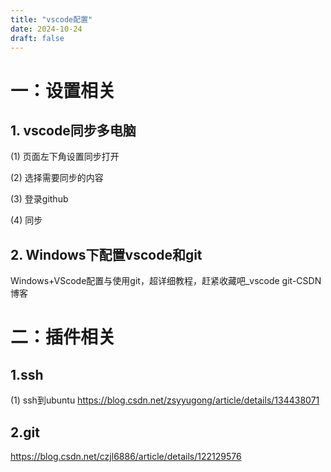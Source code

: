 ```yaml
---
title: "vscode配置"
date: 2024-10-24
draft: false
---
```

# 一：设置相关 

## 1. vscode同步多电脑

(1) 页面左下角设置同步打开

(2) 选择需要同步的内容

(3) 登录github

(4) 同步

## 2. Windows下配置vscode和git

Windows+VScode配置与使用git，超详细教程，赶紧收藏吧_vscode git-CSDN博客

# 二：插件相关 #

## 1.ssh

(1) ssh到ubuntu
https://blog.csdn.net/zsyyugong/article/details/134438071

## 2.git

https://blog.csdn.net/czjl6886/article/details/122129576